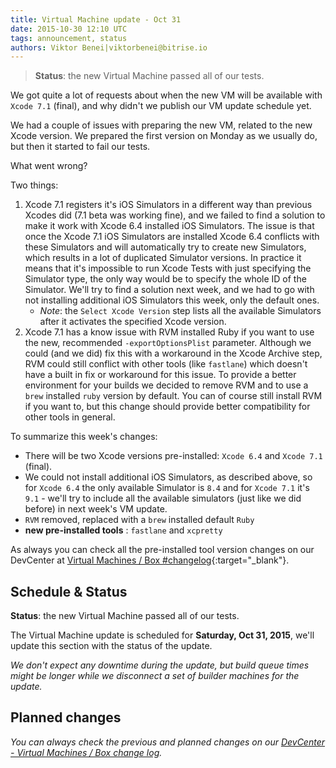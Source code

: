 ```yaml
---
title: Virtual Machine update - Oct 31
date: 2015-10-30 12:10 UTC
tags: announcement, status
authors: Viktor Benei|viktorbenei@bitrise.io
---
```


> **Status**: the new Virtual Machine passed all of our tests.

We got quite a lot of requests about when the new VM will be available
with `Xcode 7.1` (final), and why didn't we publish our VM update schedule yet.

We had a couple of issues with preparing the new VM, related to the new Xcode
version. We prepared the first version on Monday as we usually do, but then
it started to fail our tests.

What went wrong?

Two things:

1. Xcode 7.1 registers it's iOS Simulators in a different way than previous Xcodes did (7.1 beta was working fine), and we failed to find a solution to make it work with Xcode 6.4 installed iOS Simulators. The issue is that once the Xcode 7.1 iOS Simulators are installed Xcode 6.4 conflicts with these Simulators and will automatically try to create new Simulators, which results in a lot of duplicated Simulator versions. In practice it means that it's impossible to run Xcode Tests with just specifying the Simulator type, the only way would be to specify the whole ID of the Simulator. We'll try to find a solution next week, and we had to go with not installing additional iOS Simulators this week, only the default ones.
    * _Note_: the `Select Xcode Version` step lists all the available Simulators after it activates the specified Xcode version.
2. Xcode 7.1 has a know issue with RVM installed Ruby if you want to use the new, recommended `-exportOptionsPlist` parameter. Although we could (and we did) fix this with a workaround in the Xcode Archive step, RVM could still conflict with other tools (like `fastlane`) which doesn't have a built in fix or workaround for this issue. To provide a better environment for your builds we decided to remove RVM and to use a `brew` installed `ruby` version by default. You can of course still install RVM if you want to, but this change should provide better compatibility for other tools in general.

To summarize this week's changes:

* There will be two Xcode versions pre-installed: `Xcode 6.4` and `Xcode 7.1` (final).
* We could not install additional iOS Simulators, as described above, so for `Xcode 6.4` the only available Simulator is `8.4` and for `Xcode 7.1` it's `9.1` - we'll try to include all the available simulators (just like we did before) in next week's VM update.
* `RVM` removed, replaced with a `brew` installed default `Ruby`
* __new pre-installed tools__ : `fastlane` and `xcpretty`

As always you can check all the pre-installed tool version
changes on our DevCenter at [Virtual Machines / Box #changelog](http://devcenter.bitrise.io/docs/vm-box-changelog){:target="_blank"}.


## Schedule & Status

**Status**: the new Virtual Machine passed all of our tests.

The Virtual Machine update is scheduled for **Saturday, Oct 31, 2015**,
we'll update this section with the status of the update.

*We don't expect any downtime during the update, but build queue
times might be longer while we disconnect a set of
builder machines for the update.*


## Planned changes

*You can always check the previous and planned changes
on our [DevCenter - Virtual Machines / Box change log](http://devcenter.bitrise.io/docs/vm-box-changelog).*

